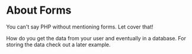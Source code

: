 # About Forms

You can't say PHP without mentioning forms.
Let cover that!

How do you get the data from your user and eventually in a database.
For storing the data check out a later example.
